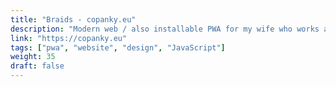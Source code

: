 ```yaml
---
title: "Braids - copanky.eu"
description: "Modern web / also installable PWA for my wife who works as a hairdresser."
link: "https://copanky.eu"
tags: ["pwa", "website", "design", "JavaScript"]
weight: 35
draft: false
---
```

